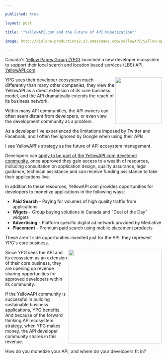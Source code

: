 ---
published: true
layout: post
title: '"YellowAPI.com and the Future of API Monetization"'
image: http://kinlane-productions2.s3.amazonaws.com/yellowAPI/yellow-api.jpg
---

Canada's <a title="Yellow Pages Group" href="http://www.ypg.com/en/">Yellow Pages Group (YPG)</a> launched a new developer ecosystem to support their local search and location based services (LBS) API, <a title="YellowAPI.com" href="http://www.yellowapi.com/">YellowAPI.com</a>.
<p><a title="YellowAPI.com" href="http://www.yellowapi.com/"><img class="c1" src="https://kinlane-productions2.s3.amazonaws.com/yellowAPI/yellow-api.jpg" alt="" width="150" align="right" /></a>YPG sees their developer ecosystem much differently than many other companies, they view the YellowAPI as a direct extension of its core business model, and the API dramatically extends the reach of its business network.
<p>Within many API communities, the API owners can often seem distant from developers, or even view the development community as a problem.
<p>As a developer I've experienced the limitations imposed by Twitter and Facebook, and I often feel ignored by Google when using their APIs.
<p>I see YellowAPI's strategy as the future of API ecosystem management.
<p>Developers can <a title="apply to be part of the YPG developer community" href="http://www.yellowapi.com/member/register">apply to be part of the YellowAPI.com developer community</a>, once approved they gain access to a wealth of resources, including consultation on application design, quality assurance, legal guidance, technical assistance and can receive funding assistance to take their applications live.
<p>In addition to these resources, YellowAPI.com provides opportunities for developers to monetize applications in the following ways:
<ul class="mainlist">
     <li>
          <strong>Paid Search</strong> - Paying for volumes of high quality traffic from applications
     </li>
     <li>
          <strong>Wigets</strong> - Group buying solutions in Canada and "Deal of the Day" widgets
     </li>
     <li>
          <strong>Advertising</strong> - Platform specific digital ad network provided by Mediative
     </li>
     <li>
          <strong>Placement</strong> - Premium paid search using mobile placement products
     </li>
</ul>These aren't side opportunities invented just for the API, they represent YPG's core business.
<p><a title="Yellow Pages Group" href="http://www.ypg.com/en/"><img class="c1" src="https://kinlane-productions2.s3.amazonaws.com/yellowAPI/yellow-pages-group.png" alt="" width="300" align="right" /></a>Since YPG sees the API and its ecosystem as an extension of their core business, they are opening up revenue sharing opportunities for approved developers within its community.
<p>If the YellowAPI community is successful in building sustainable business applications, YPG benefits. And because of the forward thinking API ecosystem strategy, when YPG makes money, the API developer community shares in this revenue.
<p>How do you monetize your API, and where do your developers fit in?


